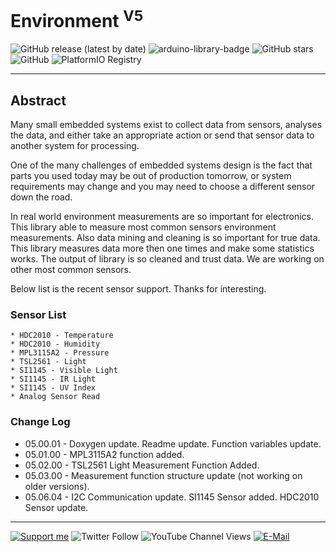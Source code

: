 # Environment <sup>V5</sup>

![GitHub release (latest by date)](https://img.shields.io/github/v/release/akkoyun/Environment) ![arduino-library-badge](https://www.ardu-badge.com/badge/Environment.svg?) ![GitHub stars](https://img.shields.io/github/stars/akkoyun/Environment?style=flat&logo=github) ![GitHub](https://img.shields.io/github/license/akkoyun/Environment) ![PlatformIO Registry](https://badges.registry.platformio.org/packages/akkoyun/library/Environment.svg)

---

## Abstract

Many small embedded systems exist to collect data from sensors, analyses the data, and either take an appropriate action or send that sensor data to another system for processing.

One of the many challenges of embedded systems design is the fact that parts you used today may be out of production tomorrow, or system requirements may change and you may need to choose a different sensor down the road.

In real world environment measurements are so important for electronics. This library able to measure most common sensors environment measurements. Also data mining and cleaning is so important for true data. This library measures data more then one times and make some statistics works. The output of library is so cleaned and trust data. We are working on other most common sensors. 

Below list is the recent sensor support. Thanks for interesting.

### Sensor List

	* HDC2010 - Temperature
	* HDC2010 - Humidity
	* MPL3115A2 - Pressure
	* TSL2561 - Light
	* SI1145 - Visible Light
	* SI1145 - IR Light
	* SI1145 - UV Index
	* Analog Sensor Read

### Change Log

* 05.00.01 - Doxygen update. Readme update. Function variables update.
* 05.01.00 - MPL3115A2 function added.
* 05.02.00 - TSL2561 Light Measurement Function Added.
* 05.03.00 - Measurement function structure update (not working on older versions).
* 05.06.04 - I2C Communication update. SI1145 Sensor added. HDC2010 Sensor update.

---

[![Support me](https://img.shields.io/badge/Support-PATREON-GREEN.svg)](https://www.patreon.com/bePatron?u=62967889) ![Twitter Follow](https://img.shields.io/twitter/follow/gunceakkoyun?style=social) ![YouTube Channel Views](https://img.shields.io/youtube/channel/views/UCIguQGdaBT1GnnVMz5qAZ2Q?style=social) [![E-Mail](https://img.shields.io/badge/E_Mail-Mehmet_Gunce_Akkoyun-blue.svg)](mailto:akkoyun@me.com)
